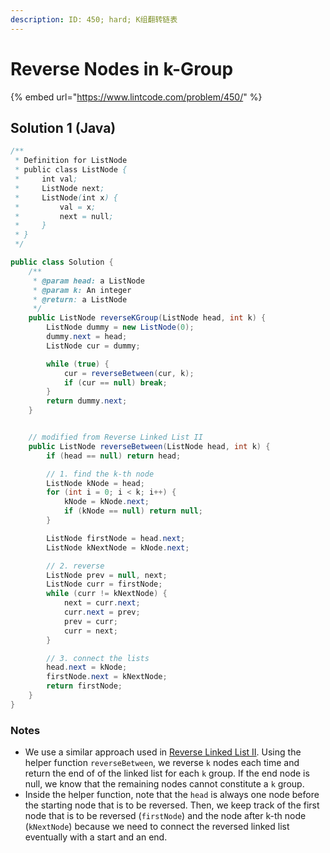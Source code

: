 ```yaml
---
description: ID: 450; hard; K组翻转链表
---
```

# Reverse Nodes in k-Group

{% embed url="https://www.lintcode.com/problem/450/" %}

## Solution 1 (Java)

```java
/**
 * Definition for ListNode
 * public class ListNode {
 *     int val;
 *     ListNode next;
 *     ListNode(int x) {
 *         val = x;
 *         next = null;
 *     }
 * }
 */

public class Solution {
    /**
     * @param head: a ListNode
     * @param k: An integer
     * @return: a ListNode
     */
    public ListNode reverseKGroup(ListNode head, int k) {
        ListNode dummy = new ListNode(0);
        dummy.next = head;
        ListNode cur = dummy;

        while (true) {
            cur = reverseBetween(cur, k);
            if (cur == null) break;
        }
        return dummy.next;
    }


    // modified from Reverse Linked List II
    public ListNode reverseBetween(ListNode head, int k) {
        if (head == null) return head;

        // 1. find the k-th node 
        ListNode kNode = head;
        for (int i = 0; i < k; i++) {
            kNode = kNode.next;
            if (kNode == null) return null;
        }

        ListNode firstNode = head.next;
        ListNode kNextNode = kNode.next;

        // 2. reverse
        ListNode prev = null, next;
        ListNode curr = firstNode;
        while (curr != kNextNode) {
            next = curr.next;
            curr.next = prev;
            prev = curr;
            curr = next;
        }

        // 3. connect the lists
        head.next = kNode;
        firstNode.next = kNextNode;
        return firstNode;
    }
}
```

### Notes

* We use a similar approach used in [Reverse Linked List II](reverse-linked-list-ii.md). Using the helper function `reverseBetween`, we reverse `k` nodes each time and return the end of of the linked list for each `k` group. If the end node is null, we know that the remaining nodes cannot constitute a `k` group.
* Inside the helper function, note that the `head` is always one node before the starting node that is to be reversed. Then, we keep track of the first node that is to be reversed (`firstNode`) and the node after k-th node (`kNextNode`) because we need to connect the reversed linked list eventually with a start and an end.
